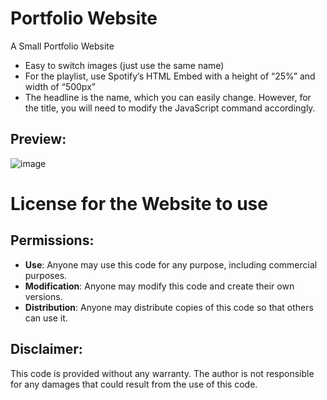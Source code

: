 # Portfolio Website
A Small Portfolio Website

- Easy to switch images (just use the same name)
- For the playlist, use Spotify’s HTML Embed with a height of “25%” and width of “500px”
- The headline is the name, which you can easily change. However, for the title, you will need to modify the JavaScript command accordingly.

## Preview:

![image](https://github.com/zblutrot/PortfolioWebsite/assets/116888863/e56992a4-3f4b-4f5b-a797-c3dbca615b6e)

# License for the Website to use

## Permissions:
- **Use**: Anyone may use this code for any purpose, including commercial purposes.
- **Modification**: Anyone may modify this code and create their own versions.
- **Distribution**: Anyone may distribute copies of this code so that others can use it.

## Disclaimer:
This code is provided without any warranty. The author is not responsible for any damages that could result from the use of this code.

